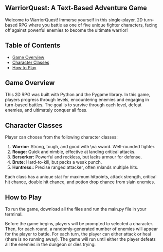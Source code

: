 ## WarriorQuest: A Text-Based Adventure Game

Welcome to WarriorQuest! Immerse yourself in this single-player, 2D turn-based RPG where you battle as one of five unique fighter characters, facing off against powerful enemies to become the ultimate warrior!

## Table of Contents

- [Game Overview](#game-overview)
- [Character Classes](#character-classes)
- [How to Play](#how-to-play)

## Game Overview

This 2D RPG was built with Python and the Pygame library. In this game, players progress through levels, encountering enemies and engaging in turn-based battles. The goal is to survive through each level, defeat enemies, and ultimately conquer all foes.

## Character Classes

Player can choose from the following character classes:

1. **Warrior:** Strong, tough, and good with \na sword. Well-rounded fighter.
2. **Rouge:** Quick and nimble, effective at landing critical attacks.
3. **Berserker:** Powerful and reckless, but lacks armour for defense.
4. **Brute:** Hard-to-kill, but packs a weak punch.
5. **Huntress:**: Precise ranged attacker, often \nlands multiple hits.

Each class has a unique stat for maximum hitpoints, attack strength, critical hit chance, double hit chance, and potion drop chance from slain enemies.

## How to Play

To run the game, download all the files and run the main.py file in your terminal. 

Before the game begins, players will be prompted to selected a character. Then, for each round, a randomly-generated number of enemies will appear for the player to battle. For each turn, the player can either attack or heal (there is no running away). The game will run until either the player defeats all the enemies in the dungeon or dies trying. 

